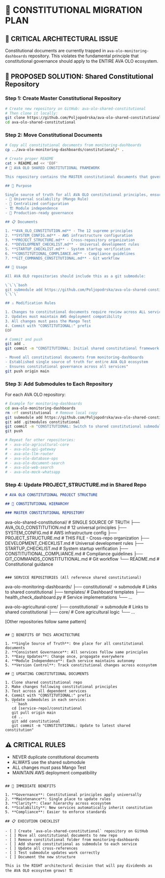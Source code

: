 # 🚨 CONSTITUTIONAL MIGRATION PLAN

## 📜 CRITICAL ARCHITECTURAL ISSUE

Constitutional documents are currently trapped in `ava-olo-monitoring-dashboards` repository. This violates the fundamental principle that constitutional governance should apply to the ENTIRE AVA OLO ecosystem.

## 🎯 PROPOSED SOLUTION: Shared Constitutional Repository

### Step 1: Create Master Constitutional Repository

```bash
# Create new repository on GitHub: ava-olo-shared-constitutional
# Then clone it locally:
git clone https://github.com/Poljopodrska/ava-olo-shared-constitutional.git
cd ava-olo-shared-constitutional
```

### Step 2: Move Constitutional Documents

```bash
# Copy all constitutional documents from monitoring-dashboards
cp ../ava-olo-monitoring-dashboards/constitutional/* .

# Create proper README
cat > README.md << 'EOF'
# 📜 AVA OLO SHARED CONSTITUTIONAL FRAMEWORK

This repository contains the MASTER constitutional documents that govern the entire AVA OLO ecosystem.

## 🎯 Purpose

Single source of truth for all AVA OLO constitutional principles, ensuring:
- 🥭 Universal scalability (Mango Rule)
- 📝 Centralized configuration
- 🏗️ Module independence
- 🔄 Production-ready governance

## 📋 Documents

1. **AVA_OLO_CONSTITUTION.md** - The 12 supreme principles
2. **SYSTEM_CONFIG.md** - AWS infrastructure configuration
3. **PROJECT_STRUCTURE.md** - Cross-repository organization
4. **DEVELOPMENT_CHECKLIST.md** - Universal development rules
5. **STARTUP_CHECKLIST.md** - System startup verification
6. **CONSTITUTIONAL_COMPLIANCE.md** - Compliance guidelines
7. **GIT_COMMANDS_CONSTITUTIONAL.md** - Git workflow

## 🔗 Usage

All AVA OLO repositories should include this as a git submodule:

\`\`\`bash
git submodule add https://github.com/Poljopodrska/ava-olo-shared-constitutional.git constitutional
\`\`\`

## ⚠️ Modification Rules

1. Changes to constitutional documents require review across ALL services
2. Updates must maintain AWS deployment compatibility
3. All changes must pass the Mango Test
4. Commit with "CONSTITUTIONAL:" prefix
EOF

# Commit and push
git add .
git commit -m "CONSTITUTIONAL: Initial shared constitutional framework

- Moved all constitutional documents from monitoring-dashboards
- Established single source of truth for entire AVA OLO ecosystem
- Ensures constitutional governance across all services"
git push origin main
```

### Step 3: Add Submodules to Each Repository

For each AVA OLO repository:

```bash
# Example for monitoring-dashboards
cd ava-olo-monitoring-dashboards
rm -rf constitutional  # Remove local copy
git submodule add https://github.com/Poljopodrska/ava-olo-shared-constitutional.git constitutional
git add .gitmodules constitutional
git commit -m "CONSTITUTIONAL: Switch to shared constitutional submodule"
git push

# Repeat for other repositories:
# - ava-olo-agricultural-core
# - ava-olo-api-gateway
# - ava-olo-llm-router
# - ava-olo-database-ops
# - ava-olo-document-search
# - ava-olo-web-search
# - ava-olo-mock-whatsapp
```

### Step 4: Update PROJECT_STRUCTURE.md in Shared Repo

```markdown
# AVA OLO CONSTITUTIONAL PROJECT STRUCTURE

## 📜 CONSTITUTIONAL HIERARCHY

### MASTER CONSTITUTIONAL REPOSITORY
```
ava-olo-shared-constitutional/         # SINGLE SOURCE OF TRUTH
├── AVA_OLO_CONSTITUTION.md           # 12 universal principles
├── SYSTEM_CONFIG.md                  # AWS infrastructure config
├── PROJECT_STRUCTURE.md              # THIS FILE - Cross-repo organization
├── DEVELOPMENT_CHECKLIST.md          # Universal development rules
├── STARTUP_CHECKLIST.md              # System startup verification
├── CONSTITUTIONAL_COMPLIANCE.md      # Compliance guidelines
├── GIT_COMMANDS_CONSTITUTIONAL.md    # Git workflow
└── README.md                         # Constitutional guidance
```

### SERVICE REPOSITORIES (All reference shared constitutional)
```
ava-olo-monitoring-dashboards/
├── constitutional/ -> submodule      # Links to shared constitutional
├── templates/                        # Dashboard templates
├── health_check_dashboard.py         # Service implementations
└── ...

ava-olo-agricultural-core/
├── constitutional/ -> submodule      # Links to shared constitutional
├── core/                            # Core agricultural logic
└── ...

[Other repositories follow same pattern]
```

## 🎯 BENEFITS OF THIS ARCHITECTURE

1. **Single Source of Truth**: One place for all constitutional documents
2. **Consistent Governance**: All services follow same principles
3. **Easy Updates**: Change once, propagate everywhere
4. **Module Independence**: Each service maintains autonomy
5. **Version Control**: Track constitutional changes across ecosystem

## 🔄 UPDATING CONSTITUTIONAL DOCUMENTS

1. Clone shared constitutional repo
2. Make changes following constitutional principles
3. Test across all dependent services
4. Commit with "CONSTITUTIONAL:" prefix
5. Update submodules in each service:
   ```bash
   cd [service-repo]/constitutional
   git pull origin main
   cd ..
   git add constitutional
   git commit -m "CONSTITUTIONAL: Update to latest shared constitution"
   ```

## ⚠️ CRITICAL RULES

- NEVER duplicate constitutional documents
- ALWAYS use the shared submodule
- ALL changes must pass Mango Test
- MAINTAIN AWS deployment compatibility
```

## 🚀 IMMEDIATE BENEFITS

1. **Governance**: Constitutional principles apply universally
2. **Maintenance**: Single place to update rules
3. **Clarity**: Clear hierarchy across ecosystem
4. **Scalability**: New services automatically inherit constitution
5. **Compliance**: Easier to enforce standards

## 📋 EXECUTION CHECKLIST

- [ ] Create `ava-olo-shared-constitutional` repository on GitHub
- [ ] Move all constitutional documents to new repo
- [ ] Remove constitutional folder from monitoring-dashboards
- [ ] Add shared constitutional as submodule to each service
- [ ] Update all cross-references
- [ ] Test submodule updates work correctly
- [ ] Document the new structure

This is the RIGHT architectural decision that will pay dividends as the AVA OLO ecosystem grows! 🏗️